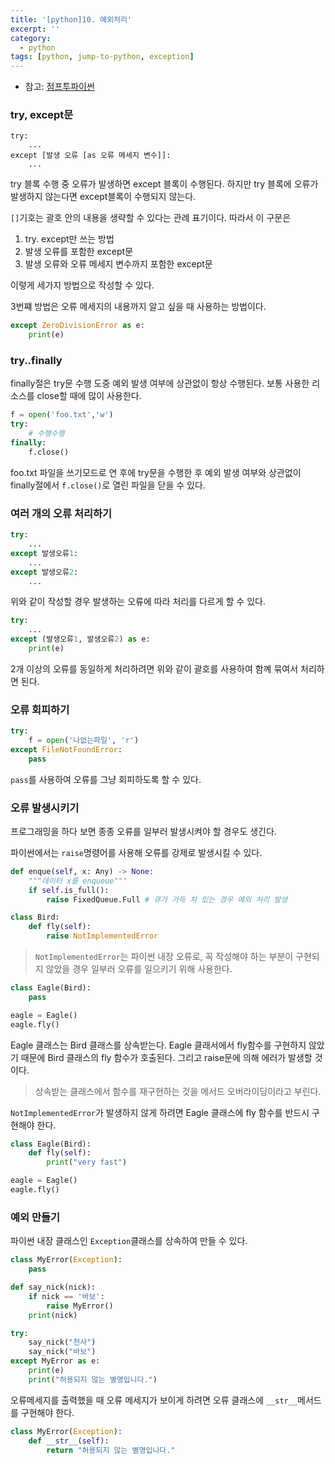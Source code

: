 ```yaml
---
title: '[python]10. 예외처리'
excerpt: ''
category:
  - python
tags: [python, jump-to-python, exception]
---
```


- 참고: [점프투파이썬](https://wikidocs.net/30)

### try, except문

```pyrhon
try:
	...
except [발생 오류 [as 오류 메세지 변수]]:
	...
```

try 블록 수행 중 오류가 발생하면 except 블록이 수행된다. 하지만 try 블록에 오류가 발생하지 않는다면 except블록이 수행되지 않는다.

`[]`기호는 괄호 안의 내용을 생략할 수 있다는 관례 표기이다. 따라서 이 구문은

1. try. except만 쓰는 방법
2. 발생 오류를 포함한 except문
3. 발생 오류와 오류 메세지 변수까지 포함한 except문

이렇게 세가지 방법으로 작성할 수 있다.

3번쨰 방법은 오류 메세지의 내용까지 알고 싶을 때 사용하는 방법이다.

```python
except ZeroDivisionError as e:
    print(e)
```

### try..finally

finally절은 try문 수행 도중 예외 발생 여부에 상관없이 항상 수행된다. 보통 사용한 리소스를 close할 때에 많이 사용한다.

```python
f = open('foo.txt','w')
try:
    # 수행수행
finally:
    f.close()
```

foo.txt 파일을 쓰기모드로 연 후에 try문을 수행한 후 예외 발생 여부와 상관없이 finally절에서 `f.close()`로 열린 파일을 닫을 수 있다.

### 여러 개의 오류 처리하기

```python
try:
    ...
except 발생오류1:
    ...
except 발생오류2:
    ...
```

위와 같이 작성할 경우 발생하는 오류에 따라 처리를 다르게 할 수 있다.

```python
try:
    ...
except (발생오류1, 발생오류2) as e:
    print(e)
```

2개 이상의 오류를 동일하게 처리하려면 위와 같이 괄호를 사용하여 함꼐 묶여서 처리하면 된다.

### 오류 회피하기

```python
try:
    f = open('나없는파일', 'r')
except FileNotFoundError:
    pass
```

`pass`를 사용하여 오류를 그냥 회피하도록 할 수 있다.

### 오류 발생시키기

프로그래밍을 하다 보면 종종 오류를 일부러 발생시켜야 할 경우도 생긴다.

파이썬에서는 `raise`명령어를 사용해 오류를 강제로 발생시킬 수 있다.

```python
def enque(self, x: Any) -> None:
    """데이터 x를 enqueue"""
    if self.is_full():
        raise FixedQueue.Full # 큐가 가득 차 있는 경우 예외 처리 발생
```

```python
class Bird:
    def fly(self):
        raise NotImplementedError
```

> `NotImplementedError`는 파이썬 내장 오류로, 꼭 작성해야 하는 부분이 구현되지 않았을 경우 일부러 오류를 일으키기 위해 사용한다.

```python
class Eagle(Bird):
    pass

eagle = Eagle()
eagle.fly()
```

Eagle 클래스는 Bird 클래스를 상속받는다. Eagle 클래서에서 fly함수를 구현하지 않았기 때문에 Bird 클래스의 fly 함수가 호출된다. 그리고 raise문에 의해 에러가 발생할 것이다.

> 상속받는 클래스에서 함수를 재구현하는 것을 메서드 오버라이딩이라고 부린다.

`NotImplementedError`가 발생하지 않게 하려면 Eagle 클래스에 fly 함수를 반드시 구현해야 한다.

```python
class Eagle(Bird):
    def fly(self):
        print("very fast")

eagle = Eagle()
eagle.fly()
```

### 예외 만들기

파이썬 내장 클래스인 `Exception`클래스를 상속하여 만들 수 있다.

```python
class MyError(Exception):
    pass

def say_nick(nick):
    if nick == '바보':
        raise MyError()
    print(nick)

try:
    say_nick("천사")
    say_nick("바보")
except MyError as e:
    print(e)
    print("허용되지 않는 별명입니다.")
```

오류메세지를 출력했을 때 오류 메세지가 보이게 하려면 오류 클래스에 `__str__`메서드를 구현해야 한다.

```python
class MyError(Exception):
    def __str__(self):
        return "허용되지 않는 별명입니다."
```
